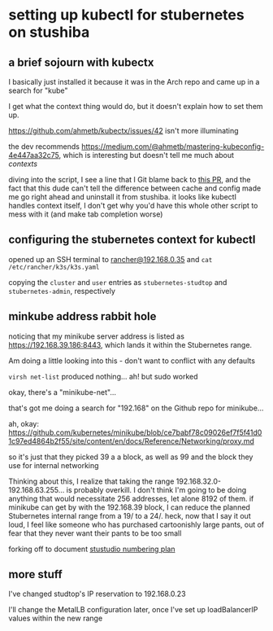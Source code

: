 # setting up kubectl for stubernetes on stushiba

## a brief sojourn with kubectx

I basically just installed it because it was in the Arch repo and came up in a search for "kube"

I get what the context thing would do, but it doesn't explain how to set them up.

https://github.com/ahmetb/kubectx/issues/42 isn't more illuminating

the dev recommends https://medium.com/@ahmetb/mastering-kubeconfig-4e447aa32c75, which is interesting but doesn't tell me much about *contexts*

diving into the script, I see a line that I Git blame back to [this PR](https://github.com/ahmetb/kubectx/pull/93), and the fact that this dude can't tell the difference between cache and config made me go right ahead and uninstall it from stushiba. it looks like kubectl handles context itself, I don't get why you'd have this whole other script to mess with it (and make tab completion worse)

## configuring the stubernetes context for kubectl

opened up an SSH terminal to rancher@192.168.0.35 and `cat /etc/rancher/k3s/k3s.yaml`

copying the `cluster` and `user` entries as `stubernetes-studtop` and `stubernetes-admin`, respectively

## minkube address rabbit hole

noticing that my minikube server address is listed as https://192.168.39.186:8443, which lands it within the Stubernetes range.

Am doing a little looking into this - don't want to conflict with any defaults

`virsh net-list` produced nothing... ah! but sudo worked

okay, there's a "minikube-net"...

that's got me doing a search for "192.168" on the Github repo for minikube...

ah, okay: https://github.com/kubernetes/minikube/blob/ce7babf78c09026ef7f5f41d01c97ed4864b2f55/site/content/en/docs/Reference/Networking/proxy.md

so it's just that they picked 39 a a block, as well as 99 and the block they use for internal networking

Thinking about this, I realize that taking the range 192.168.32.0-192.168.63.255... is probably overkill. I don't think I'm going to be doing anything that would necessitate 256 addresses, let alone 8192 of them. if minikube can get by with the 192.168.39 block, I can reduce the planned Stubernetes internal range from a 19/ to a 24/. heck, now that I say it out loud, I feel like someone who has purchased cartoonishly large pants, out of fear that they never want their pants to be too small

forking off to document [stustudio numbering plan](13a3f35d-bc38-4427-85e7-30ce8352e1d7.md)

## more stuff

I've changed studtop's IP reservation to 192.168.0.23

I'll change the MetalLB configuration later, once I've set up loadBalancerIP values within the new range
